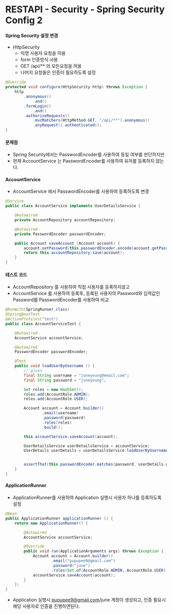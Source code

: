 # RESTAPI - Security - Spring Security Config 2

#### Spring Security 설정 변경
- HttpSecurity
    - 익명 사용자 요청을 허용
    - form 인증방식 사용
    - GET /api/** 의 모든요청을 허용
    - 나머지 요청들은 인증이 필요하도록 설정
```java
@Override
protected void configure(HttpSecurity http) throws Exception {
    http
        .anonymous()
            .and()
        .formLogin()
            .and()
        .authorizeRequests()
            .mvcMatchers(HttpMethod.GET, "/api/**").anonymous()
            .anyRequest().authenticated();
}
```

#### 문제점
- Spring Security에서는 PasswordEncoder를 사용하여 동일 여부를 판단하지만
- 현재 AccountService 는 PasswordEncoder를 사용하여 유저를 등록하지 않는다.

#### AccountService 
- AccountService 에서 PasswordEncoder를 사용하여 등록하도록 변경
```java
@Service
public class AccountService implements UserDetailsService {

    @Autowired
    private AccountRepository accountRepository;

    @Autowired
    private PasswordEncoder passwordEncoder;

    public Account saveAccount (Account account) {
        account.setPassword(this.passwordEncoder.encode(account.getPassword()));
        return this.accountRepository.save(account);
    }
}
```

#### 테스트 코드
- AccountRepository 를 사용하여 직접 사용자를 등록하지않고
- AccountService 를 사용하여 등록후, 등록된 사용자의 Password와 입력값인 Password를 PasswordEncoder를 사용하여 비교
```java
@RunWith(SpringRunner.class)
@SpringBootTest
@ActiveProfiles("test")
public class AccountServiceTest {

    @Autowired
    AccountService accountService;

    @Autowired
    PasswordEncoder passwordEncoder;

    @Test
    public void loadUserByUsername () {
        // given
        final String username = "juneyoung@email.com";
        final String password = "juneyoung";

        Set roles = new HashSet();
        roles.add(AccountRole.ADMIN);
        roles.add(AccountRole.USER);

        Account account = Account.builder()
                .email(username)
                .password(password)
                .roles(roles)
                .build();

        this.accountService.saveAccount(account);

        UserDetailsService userDetailsService = accountService;
        UserDetails userDetails = userDetailsService.loadUserByUsername(username);


        assertThat(this.passwordEncoder.matches(password, userDetails.getPassword())).isTrue();
    }
}
```

#### ApplicationRunner
- ApplicationRunner를 사용하여 Application 실행시 사용자 하나를 등록하도록 설정
```java
@Bean
public ApplicationRunner applicationRunner () {
    return new ApplicationRunner() {

        @Autowired
        AccountService accountService;

        @Override
        public void run(ApplicationArguments args) throws Exception {
            Account account = Account.builder()
                    .email("pupupee9@gmail.com")
                    .password("june")
                    .roles(Set.of(AccountRole.ADMIN, AccountRole.USER)).build();
            accountService.saveAccount(account);
        }
    };
}
```


- Application 실행시 pupupee9@gmail.com/june 계정이 생성되고, 인증 필요시 해당 사용자로 인증을 진행하면된다.
